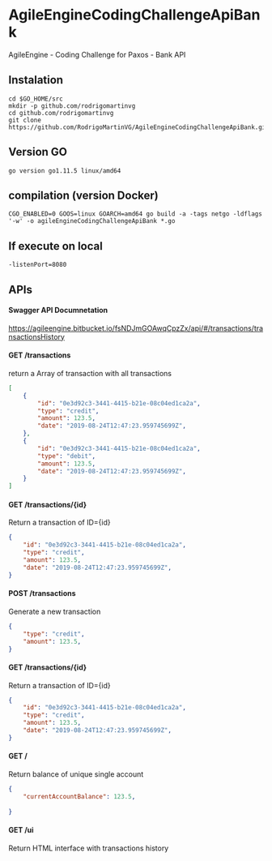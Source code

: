 # AgileEngineCodingChallengeApiBank

AgileEngine - Coding Challenge for Paxos - Bank API

## Instalation

```
cd $GO_HOME/src
mkdir -p github.com/rodrigomartinvg
cd github.com/rodrigomartinvg
git clone https://github.com/RodrigoMartinVG/AgileEngineCodingChallengeApiBank.git
```

## Version GO

```
go version go1.11.5 linux/amd64
```

## compilation (version Docker)
```
CGO_ENABLED=0 GOOS=linux GOARCH=amd64 go build -a -tags netgo -ldflags '-w' -o agileEngineCodingChallengeApiBank *.go
```

## If execute on local
```
-listenPort=8080 
```

## APIs

#### Swagger API Documnetation

https://agileengine.bitbucket.io/fsNDJmGOAwqCpzZx/api/#/transactions/transactionsHistory

#### GET /transactions
return a Array of transaction  with all transactions
```json
[
    {
        "id": "0e3d92c3-3441-4415-b21e-08c04ed1ca2a",
        "type": "credit",
        "amount": 123.5,
        "date": "2019-08-24T12:47:23.959745699Z",
    },
    {
        "id": "0e3d92c3-3441-4415-b21e-08c04ed1ca2a",
        "type": "debit",
        "amount": 123.5,
        "date": "2019-08-24T12:47:23.959745699Z",
    }
]
```

#### GET /transactions/{id}
Return a transaction of ID={id}
```json
{
    "id": "0e3d92c3-3441-4415-b21e-08c04ed1ca2a",
    "type": "credit",
    "amount": 123.5,
    "date": "2019-08-24T12:47:23.959745699Z",
}
```

#### POST /transactions
Generate a new transaction
```json
{
    "type": "credit",
    "amount": 123.5,
}
```

#### GET /transactions/{id}
Return a transaction of ID={id}
```json
{
    "id": "0e3d92c3-3441-4415-b21e-08c04ed1ca2a",
    "type": "credit",
    "amount": 123.5,
    "date": "2019-08-24T12:47:23.959745699Z",
}
```

#### GET /
Return balance of unique single account
```json
{
    "currentAccountBalance": 123.5,
 
}
```

#### GET /ui
Return HTML interface with transactions history

